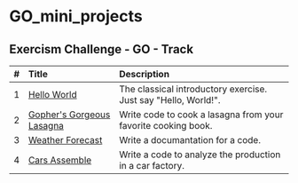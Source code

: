 # GO_mini_projects

## Exercism Challenge - GO - Track
| #  | Title     | Description                |
| :-------- | :------- | :------------------------- |
| 1 | [Hello World](https://exercism.org/tracks/go/exercises/hello-world)   | The classical introductory exercise. Just say "Hello, World!". |
| 2 | [Gopher's Gorgeous Lasagna](https://exercism.org/tracks/go/exercises/lasagna)   | Write code to cook a lasagna from your favorite cooking book. | 
| 3| [Weather Forecast](https://exercism.org/tracks/go/exercises/weather-forecast)   | Write a documantation for a code.|
| 4 | [Cars Assemble](https://exercism.org/tracks/go/exercises/cars-assemble)   | Write a code to analyze the production in a car factory.|
